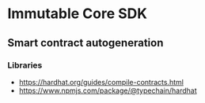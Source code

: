 # Immutable Core SDK

## Smart contract autogeneration

### Libraries

- https://hardhat.org/guides/compile-contracts.html
- https://www.npmjs.com/package/@typechain/hardhat

